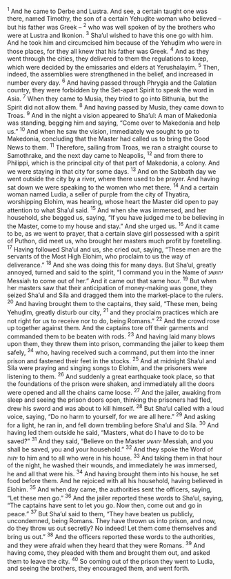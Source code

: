<sup>1</sup> And he came to Derbe and Lustra. And see, a certain taught one was there, named Timothy, the son of a certain Yehuḏite woman who believed – but his father was Greek –
<sup>2</sup> who was well spoken of by the brothers who were at Lustra and Ikonion.
<sup>3</sup> Sha’ul wished to have this one go with him. And he took him and circumcised him because of the Yehuḏim who were in those places, for they all knew that his father was Greek.
<sup>4</sup> And as they went through the cities, they delivered to them the regulations to keep, which were decided by the emissaries and elders at Yerushalayim.
<sup>5</sup> Then, indeed, the assemblies were strengthened in the belief, and increased in number every day.
<sup>6</sup> And having passed through Phrygia and the Galatian country, they were forbidden by the Set-apart Spirit to speak the word in Asia.
<sup>7</sup> When they came to Musia, they tried to go into Bithunia, but the Spirit did not allow them.
<sup>8</sup> And having passed by Musia, they came down to Troas.
<sup>9</sup> And in the night a vision appeared to Sha’ul: A man of Makedonia was standing, begging him and saying, “Come over to Makedonia and help us.”
<sup>10</sup> And when he saw the vision, immediately we sought to go to Makedonia, concluding that the Master had called us to bring the Good News to them.
<sup>11</sup> Therefore, sailing from Troas, we ran a straight course to Samothrake, and the next day came to Neapolis,
<sup>12</sup> and from there to Philippi, which is the principal city of that part of Makedonia, a colony. And we were staying in that city for some days.
<sup>13</sup> And on the Sabbath day we went outside the city by a river, where there used to be prayer. And having sat down we were speaking to the women who met there.
<sup>14</sup> And a certain woman named Ludia, a seller of purple from the city of Thyatira, worshipping Elohim, was hearing, whose heart the Master did open to pay attention to what Sha’ul said.
<sup>15</sup> And when she was immersed, and her household, she begged us, saying, “If you have judged me to be believing in the Master, come to my house and stay.” And she urged us.
<sup>16</sup> And it came to be, as we went to prayer, that a certain slave girl possessed with a spirit of Puthon, did meet us, who brought her masters much profit by foretelling.
<sup>17</sup> Having followed Sha’ul and us, she cried out, saying, “These men are the servants of the Most High Elohim, who proclaim to us the way of deliverance.”
<sup>18</sup> And she was doing this for many days. But Sha’ul, greatly annoyed, turned and said to the spirit, “I command you in the Name of יהושע Messiah to come out of her.” And it came out that same hour.
<sup>19</sup> But when her masters saw that their anticipation of money-making was gone, they seized Sha’ul and Sila and dragged them into the market-place to the rulers.
<sup>20</sup> And having brought them to the captains, they said, “These men, being Yehuḏim, greatly disturb our city,
<sup>21</sup> and they proclaim practices which are not right for us to receive nor to do, being Romans.”
<sup>22</sup> And the crowd rose up together against them. And the captains tore off their garments and commanded them to be beaten with rods.
<sup>23</sup> And having laid many blows upon them, they threw them into prison, commanding the jailer to keep them safely,
<sup>24</sup> who, having received such a command, put them into the inner prison and fastened their feet in the stocks.
<sup>25</sup> And at midnight Sha’ul and Sila were praying and singing songs to Elohim, and the prisoners were listening to them.
<sup>26</sup> And suddenly a great earthquake took place, so that the foundations of the prison were shaken, and immediately all the doors were opened and all the chains came loose.
<sup>27</sup> And the jailer, awaking from sleep and seeing the prison doors open, thinking the prisoners had fled, drew his sword and was about to kill himself.
<sup>28</sup> But Sha’ul called with a loud voice, saying, “Do no harm to yourself, for we are all here.”
<sup>29</sup> And asking for a light, he ran in, and fell down trembling before Sha’ul and Sila.
<sup>30</sup> And having led them outside he said, “Masters, what do I have to do to be saved?”
<sup>31</sup> And they said, “Believe on the Master יהושע Messiah, and you shall be saved, you and your household.”
<sup>32</sup> And they spoke the Word of יהוה to him and to all who were in his house.
<sup>33</sup> And taking them in that hour of the night, he washed their wounds, and immediately he was immersed, he and all that were his.
<sup>34</sup> And having brought them into his house, he set food before them. And he rejoiced with all his household, having believed in Elohim.
<sup>35</sup> And when day came, the authorities sent the officers, saying, “Let these men go.”
<sup>36</sup> And the jailer reported these words to Sha’ul, saying, “The captains have sent to let you go. Now then, come out and go in peace.”
<sup>37</sup> But Sha’ul said to them, “They have beaten us publicly, uncondemned, being Romans. They have thrown us into prison, and now, do they throw us out secretly? No indeed! Let them come themselves and bring us out.”
<sup>38</sup> And the officers reported these words to the authorities, and they were afraid when they heard that they were Romans.
<sup>39</sup> And having come, they pleaded with them and brought them out, and asked them to leave the city.
<sup>40</sup> So coming out of the prison they went to Ludia, and seeing the brothers, they encouraged them, and went forth.
